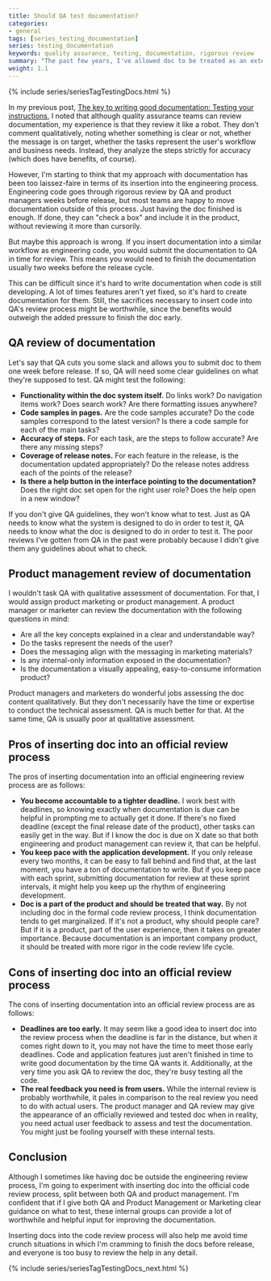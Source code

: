```yaml
---
title: Should QA test documentation?
categories:
- general
tags: [series_testing_documentation]
series: testing_documentation
keywords: quality assurance, testing, documentation, rigorous review
summary: "The past few years, I've allowed doc to be treated as an external product, separate from the software engineering code. In reality, doc would probably benefit tremendously from a more strict integration with the engineering code review cycles, with the review split between QA and product management."
weight: 1.1
---
```

{% include series/seriesTagTestingDocs.html %}

In my previous post, [The key to writing good documentation: Testing your instructions](http://idratherbewriting.com/2015/07/07/testing-your-instructions/), I noted that although quality assurance teams can review documentation, my experience is that they review it like a robot. They don't comment qualitatively, noting whether something is clear or not, whether the message is on target, whether the tasks represent the user's workflow and business needs. Instead, they analyze the steps strictly for accuracy (which does have benefits, of course).

However, I'm starting to think that my approach with documentation has been too laissez-faire in terms of its insertion into the engineering process. Engineering code goes through rigorous review by QA and product managers weeks before release, but most teams are happy to move documentation outside of this process. Just having the doc finished is enough. If done, they can "check a box" and include it in the product, without reviewing it more than cursorily.

But maybe this approach is wrong. If you insert documentation into a similar workflow as engineering code, you would submit the documentation to QA in time for review. This means you would need to finish the documentation usually two weeks before the release cycle. 

This can be difficult since it's hard to write documentation when code is still developing. A lot of times features aren't yet fixed, so it's hard to create documentation for them. Still, the sacrifices necessary to insert code into QA's review process might be worthwhile, since the benefits would outweigh the added pressure to finish the doc early. 

## QA review of documentation

Let's say that QA cuts you some slack and allows you to submit doc to them one week before release. If so, QA will need some clear guidelines on what they're supposed to test. QA might test the following:

* **Functionality within the doc system itself.** Do links work? Do navigation items work? Does search work? Are there formatting issues anywhere? 
* **Code samples in pages.** Are the code samples accurate? Do the code samples correspond to the latest version? Is there a code sample for each of the main tasks?
* **Accuracy of steps.** For each task, are the steps to follow accurate? Are there any missing steps? 
* **Coverage of release notes.** For each feature in the release, is the documentation updated appropriately? Do the release notes address each of the points of the release?
* **Is there a help button in the interface pointing to the documentation?** Does the right doc set open for the right user role? Does the help open in a new window?

If you don't give QA guidelines, they won't know what to test. Just as QA needs to know what the system is designed to do in order to test it, QA needs to know what the doc is designed to do in order to test it. The poor reviews I've gotten from QA in the past were probably because I didn't give them any guidelines about what to check. 

## Product management review of documentation

I wouldn't task QA with qualitative assessment of documentation. For that, I would assign product marketing or product management. A product manager or marketer can review the documentation with the following questions in mind:

* Are all the key concepts explained in a clear and understandable way?
* Do the tasks represent the needs of the user?
* Does the messaging align with the messaging in marketing materials?
* Is any internal-only information exposed in the documentation?
* Is the documentation a visually appealing, easy-to-consume information product?

Product managers and marketers do wonderful jobs assessing the doc content qualitatively. But they don't necessarily have the time or expertise to conduct the technical assessment. QA is much better for that. At the same time, QA is usually poor at qualitative assessment.

## Pros of inserting doc into an official review process

The pros of inserting documentation into an official engineering review process are as follows:

* **You become accountable to a tighter deadline.** I work best with deadlines, so knowing exactly when documentation is due can be helpful in prompting me to actually get it done. If there's no fixed deadline (except the final release date of the product), other tasks can easily get in the way. But if I know the doc is due on X date so that both engineering and product management can review it, that can be helpful.
* **You keep pace with the application development.** If you only release every two months, it can be easy to fall behind and find that, at the last moment, you have a ton of documentation to write. But if you keep pace with each sprint, submitting documentation for review at these sprint intervals, it might help you keep up the rhythm of engineering development. 
* **Doc is a part of the product and should be treated that way.** By not including doc in the formal code review process, I think documentation tends to get marginalized. If it's not a product, why should people care? But if it is a product, part of the user experience, then it takes on greater importance. Because documentation is an important company product, it should be treated with more rigor in the code review life cycle.

## Cons of inserting doc into an official review process

The cons of inserting documentation into an official review process are as follows:

* **Deadlines are too early.** It may seem like a good idea to insert doc into the review process when the deadline is far in the distance, but when it comes right down to it, you may not have the time to meet those early deadlines. Code and application features just aren't finished in time to write good documentation by the time QA wants it. Additionally, at the very time you ask QA to review the doc, they're busy testing all the code.
* **The real feedback you need is from users.** While the internal review is probably worthwhile, it pales in comparison to the real review you need to do with actual users. The product manager and QA review may give the appearance of an officially reviewed and tested doc when in reality, you need actual user feedback to assess and test the documentation. You might just be fooling yourself with these internal tests.

## Conclusion

Although I sometimes like having doc be outside the engineering review process, I'm going to experiment with inserting doc into the official code review process, split between both QA and product management. I'm confident that if I give both QA and Product Management or Marketing clear guidance on what to test, these internal groups can provide a lot of worthwhile and helpful input for improving the documentation.

Inserting docs into the code review process will also help me avoid time crunch situations in which I'm cramming to finish the docs before release, and everyone is too busy to review the help in any detail.

{% include series/seriesTagTestingDocs_next.html %}


